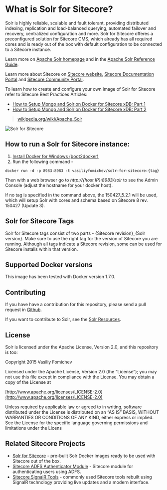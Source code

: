 What is Solr for Sitecore?
================
Solr is highly reliable, scalable and fault tolerant, providing distributed indexing, replication and load-balanced querying, automated failover and recovery, centralized configuration and more. Solr for Sitecore offeres a preconfigured solution for Sitecore CMS, which already has all required cores and is ready out of the box with default configuration to be connected to a Sitecore instance.

Learn more on [Apache Solr homepage](http://lucene.apache.org/solr/) and in the [Apache Solr Reference Guide](https://www.apache.org/dyn/closer.cgi/lucene/solr/ref-guide/).

Learn more about Sitecore on [Sitecore website](http://www.sitecore.net/), [Sitecore Documentation Portal](https://doc.sitecore.net/) and [Sitecore Community Portal](https://community.sitecore.net/).


To learn how to create and configure your own image of Solr for Sitecore refer to Sitecore Best Practices Articles: 

- [How to Setup Mongo and Solr on Docker for Sitecore xDB: Part 1](http://www.cmsbestpractices.com/how-to-setup-mongo-and-solr-on-docker-for-sitecore-xdb-part-one/)
- [How to Setup Mongo and Solr on Docker for Sitecore xDB: Part 2](http://www.cmsbestpractices.com/how-to-setup-mongo-and-solr-on-docker-for-sitecore-xdb-part-two/)



> [wikipedia.org/wiki/Apache_Solr](http://wikipedia.org/wiki/Apache_Solr)


![Solr for Sitecore](http://www.cmsbestpractices.com/wp-content/uploads/2015/07/solr-for-sitecore-logo.png)

How to run a Solr for Sitecore instance:
--------------------------------------------------

1. [Install Docker for Windows (boot2docker)](http://docs.docker.com/windows/step_one/)
2. Run the following command -

``` 
docker run -d -p 8983:8983 -t vasiliyfomichev/solr-for-sitecore:{tag}
```

Then with a web browser go to _http://{host IP}:8983/solr_ to see the Admin Console (adjust the hostname for your docker host).

If no tag is specified in the command above, the 150427_5.2.1 will be used, which will setup Solr with cores and schema based on Sitecore 8 rev. 150427 (Update 3).

Solr for Sitecore Tags
-----------------------------
Solr for Sitecore tags consist of two parts - {Sitecore revision}_{Solr version}. Make sure to use the right tag for the version of Sitecore you are running. Although all tags indicate a Sitecore revision, some can be used for Sitecore installs within that version.

Supported Docker versions
---------------------------------------
This image has been tested with Docker version 1.7.0.

Contributing
----------------------
If you have have a contribution for this repository, please send a pull request in [Github](https://github.com/vasiliyfomichev/solr-for-sitecore/pulls).

If you want to contribute to Solr, see the [Solr Resources](http://lucene.apache.org/solr/resources.html).

License
------------
Solr is licensed under the Apache License, Version 2.0, and this repository is too:

Copyright 2015 Vasiliy Fomichev

Licensed under the Apache License, Version 2.0 (the “License”); you may not use this file except in compliance with the License. You may obtain a copy of the License at

[http://www.apache.org/licenses/LICENSE-2.0](http://www.apache.org/licenses/LICENSE-2.0)


Unless required by applicable law or agreed to in writing, software distributed under the License is distributed on an “AS IS” BASIS, WITHOUT WARRANTIES OR CONDITIONS OF ANY KIND, either express or implied. See the License for the specific language governing permissions and limitations under the Licens

Related Sitecore Projects
--------------------------------
- [Solr for Sitecore](https://github.com/vasiliyfomichev/solr-for-sitecore) - pre-built Solr Docker images ready to be used with Sitecore out of the box.
- [Sitecore ADFS Authenticator Module](https://github.com/vasiliyfomichev/Sitecore-ADFS-Authenticator-Module) - Sitecore module for authenticating users using ADFS.
- [Sitecore SignalR Tools](https://github.com/vasiliyfomichev/signalr-sitecore-tools) - commonly used Sitecore tools rebuilt using SignalR technology providing live updates and a modern interface.

